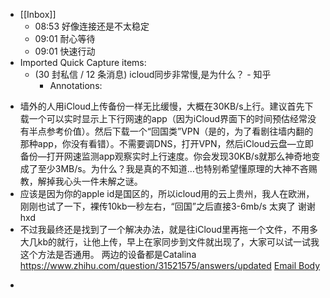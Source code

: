 - [[Inbox]]
    - 08:53 好像连接还是不太稳定
    - 09:01 耐心等待
    - 09:01 快速行动
- Imported Quick Capture items:
    - (30 封私信 / 12 条消息) icloud同步非常慢,是为什么？ - 知乎
        - Annotations:
* 墙外的人用iCloud上传备份一样无比缓慢，大概在30KB/s上行。建议首先下载一个可以实时显示上下行网速的app（因为iCloud界面下的时间预估经常没有半点参考价值）。然后下载一个“回国类”VPN（是的，为了看剧往墙内翻的那种app，你没有看错）。不需要调DNS，打开VPN，然后iCloud云盘—立即备份—打开网速监测app观察实时上行速度。你会发现30KB/s就那么神奇地变成了至少3MB/s。为什么？我是真的不知道…也特别希望懂原理的大神不吝赐教，解掉我心头一件未解之谜。
* 应该是因为你的apple id是国区的，所以icloud用的云上贵州，我人在欧洲，刚刚也试了一下，裸传10kb一秒左右，“回国”之后直接3-6mb/s 太爽了 谢谢hxd
* 不过我最终还是找到了一个解决办法，就是往iCloud里再拖一个文件，不用多大几kb的就行，让他上传，早上在家同步到文件就出现了，大家可以试一试我这个方法是否通用。
两边的设备都是Catalina
https://www.zhihu.com/question/31521575/answers/updated [Email Body](https://files.todoist.com/d5HQKlTPh6NdeZsfJP0dyO6vULgng0UE5R11xS_4Iuu7sFlVO9tvSqVAgBxS9Ofa/by/21878347/as/file.html)
- 
